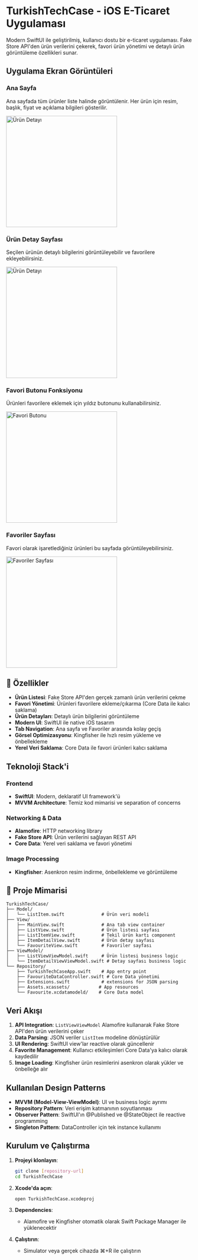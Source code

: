 #  TurkishTechCase - iOS E-Ticaret Uygulaması

Modern SwiftUI ile geliştirilmiş, kullanıcı dostu bir e-ticaret uygulaması. Fake Store API'den ürün verilerini çekerek, favori ürün yönetimi ve detaylı ürün görüntüleme özellikleri sunar.

##  Uygulama Ekran Görüntüleri

### Ana Sayfa
Ana sayfada tüm ürünler liste halinde görüntülenir. Her ürün için resim, başlık, fiyat ve açıklama bilgileri gösterilir.

<img src="TurkishTechCase/Screenshots/homepage.PNG" alt="Ürün Detayı" width="300"/>

### Ürün Detay Sayfası
Seçilen ürünün detaylı bilgilerini görüntüleyebilir ve favorilere ekleyebilirsiniz.

<img src="TurkishTechCase/Screenshots/detailspage.PNG" alt="Ürün Detayı" width="300"/>


### Favori Butonu Fonksiyonu
Ürünleri favorilere eklemek için yıldız butonunu kullanabilirsiniz.

<img src="TurkishTechCase/Screenshots/favouritebuttonfunction.PNG" alt="Favori Butonu" width="300"/>

### Favoriler Sayfası
Favori olarak işaretlediğiniz ürünleri bu sayfada görüntüleyebilirsiniz.

<img src="TurkishTechCase/Screenshots/favouritespage.PNG" alt="Favoriler Sayfası" width="300"/>

## 🚀 Özellikler

- **Ürün Listesi**: Fake Store API'den gerçek zamanlı ürün verilerini çekme
- **Favori Yönetimi**: Ürünleri favorilere ekleme/çıkarma (Core Data ile kalıcı saklama)
- **Ürün Detayları**: Detaylı ürün bilgilerini görüntüleme
- **Modern UI**: SwiftUI ile native iOS tasarım
- **Tab Navigation**: Ana sayfa ve Favoriler arasında kolay geçiş
- **Görsel Optimizasyonu**: Kingfisher ile hızlı resim yükleme ve önbellekleme
- **Yerel Veri Saklama**: Core Data ile favori ürünleri kalıcı saklama

##  Teknoloji Stack'i

### **Frontend**
- **SwiftUI**: Modern, deklaratif UI framework'ü
- **MVVM Architecture**: Temiz kod mimarisi ve separation of concerns

### **Networking & Data**
- **Alamofire**: HTTP networking library
- **Fake Store API**: Ürün verilerini sağlayan REST API
- **Core Data**: Yerel veri saklama ve favori yönetimi

### **Image Processing**
- **Kingfisher**: Asenkron resim indirme, önbellekleme ve görüntüleme

## 📁 Proje Mimarisi

```
TurkishTechCase/
├── Model/
│   └── ListItem.swift              # Ürün veri modeli
├── View/
│   ├── MainView.swift              # Ana tab view container
│   ├── ListView.swift              # Ürün listesi sayfası
│   ├── ListItemView.swift          # Tekil ürün kartı component
│   ├── ItemDetailView.swift        # Ürün detay sayfası
│   └── FavouriteView.swift         # Favoriler sayfası
├── ViewModel/
│   ├── ListViewViewModel.swift     # Ürün listesi business logic
│   └── ItemDetailViewViewModel.swift # Detay sayfası business logic
└── Repository/
    ├── TurkishTechCaseApp.swift    # App entry point
    ├── FavouriteDataController.swift # Core Data yönetimi
    ├── Extensions.swift            # extensions for JSON parsing
    ├── Assets.xcassets/           # App resources
    └── Favourite.xcdatamodeld/    # Core Data model
```

##  Veri Akışı

1. **API Integration**: `ListViewViewModel` Alamofire kullanarak Fake Store API'den ürün verilerini çeker
2. **Data Parsing**: JSON veriler `ListItem` modeline dönüştürülür
3. **UI Rendering**: SwiftUI view'lar reactive olarak güncellenir
4. **Favorite Management**: Kullanıcı etkileşimleri Core Data'ya kalıcı olarak kaydedilir
5. **Image Loading**: Kingfisher ürün resimlerini asenkron olarak yükler ve önbelleğe alır

##  Kullanılan Design Patterns

- **MVVM (Model-View-ViewModel)**: UI ve business logic ayrımı
- **Repository Pattern**: Veri erişim katmanının soyutlanması
- **Observer Pattern**: SwiftUI'ın @Published ve @StateObject ile reactive programming
- **Singleton Pattern**: DataController için tek instance kullanımı

##  Kurulum ve Çalıştırma

1. **Projeyi klonlayın**:
   ```bash
   git clone [repository-url]
   cd TurkishTechCase
   ```

2. **Xcode'da açın**:
   ```bash
   open TurkishTechCase.xcodeproj
   ```

3. **Dependencies**: 
   - Alamofire ve Kingfisher otomatik olarak Swift Package Manager ile yüklenecektir

4. **Çalıştırın**:
   - Simulator veya gerçek cihazda ⌘+R ile çalıştırın

